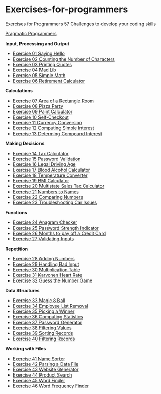 # Exercises-for-programmers

Exercises for Programmers 
57 Challenges to develop your coding skills

[Pragmatic Programmers](https://pragprog.com/titles/bhwb/exercises-for-programmers/)

**Input, Processing and Output** 
- [Exercise 01 Saying Hello](1.%20Input,%20Processing%20and%20Output/exercise01)
- [Exercise 02 Counting the Number of Characters](1.%20Input,%20Processing%20and%20Output/exercise02)
- [Exercise 03 Printing Quotes](1.%20Input,%20Processing%20and%20Output/exercise03)
- [Exercise 04 Mad Lib](1.%20Input,%20Processing%20and%20Output/exercise04)
- [Exercise 05 Simple Math](1.%20Input,%20Processing%20and%20Output/exercise05)
- [Exercise 06 Retirement Calculator](1.%20Input,%20Processing%20and%20Output/exercise06)

**Calculations**
- [Exercise 07 Area of a Rectangle Room](2.%20Calculations/exercise07)
- [Exercise 08 Pizza Party](2.%20Calculations/exercise08)
- [Exercise 09 Paint Calculator](2.%20Calculations/exercise09)
- [Exercise 10 Self-Checkout](2.%20Calculations/exercise10)
- [Exercise 11 Currency Conversion](2.%20Calculations/exercise11)
- [Exercise 12 Computing Simple Interest](2.%20Calculations/exercise12)
- [Exercise 13 Determing Compound Interest](2.%20Calculations/exercise13)

**Making Decisions**
- [Exercise 14 Tax Calculator](3.%20Making%20Decisions/exercise14)
- [Exercise 15 Password Validation](3.%20Making%20Decisions/exercise15)
- [Exercise 16 Legal Driving Age](3.%20Making%20Decisions/exercise16)
- [Exercise 17 Blood Alcohol Calculator](3.%20Making%20Decisions/exercise17)
- [Exercise 18 Temperature Converter](3.%20Making%20Decisions/exercise18)
- [Exercise 19 BMI Calculator](3.%20Making%20Decisions/exercise19)
- [Exercise 20 Multistate Sales Tax Calculator](3.%20Making%20Decisions/exercise20)
- [Exercise 21 Numbers to Names](3.%20Making%20Decisions/exercise21)
- [Exercise 22 Comparing Numbers](3.%20Making%20Decisions/exercise22)
- [Exercise 23 Troubleshooting Car Issues](3.%20Making%20Decisions/exercise23)

**Functions**
- [Exercise 24 Anagram Checker](4.%20Functions/exercise24)
- [Exercise 25 Password Strength Indicator](4.%20Functions/exercise25)
- [Exercise 26 Months to pay off a Credit Card](4.%20Functions/exercise26)
- [Exercise 27 Validating Inputs](4.%20Functions/exercise27)

**Repetition**
- [Exercise 28 Adding Numbers](5.%20Repetition/exercise28)
- [Exercise 29 Handling Bad Input](5.%20Repetition/exercise29)
- [Exercise 30 Multiplication Table](5.%20Repetition/exercise30)
- [Exercise 31 Karvonen Heart Rate](5.%20Repetition/exercise31)
- [Exercise 32 Guess the Number Game](5.%20Repetition/exercise32)

**Data Structures**
- [Exercise 33 Magic 8 Ball](6.%20Data%20Structures/exercise33)
- [Exercise 34 Employee List Removal](6.%20Data%20Structures/exercise34)
- [Exercise 35 Picking a Winner](6.%20Data%20Structures/exercise35)
- [Exercise 36 Computing Statistics](6.%20Data%20Structures/exercise36)
- [Exercise 37 Password Generator](6.%20Data%20Structures/exercise37)
- [Exercise 38 Filtering Values](6.%20Data%20Structures/exercise38)
- [Exercise 39 Sorting Records](6.%20Data%20Structures/exercise39)
- [Exercise 40 Filtering Records](6.%20Data%20Structures/exercise40)

**Working with Files**
- [Exercise 41 Name Sorter](7.%20Working%20with%20Files/exercise41)
- [Exercise 42 Parsing a Data File](7.%20Working%20with%20Files/exercise42)
- [Exercise 43 Website Generator](7.%20Working%20with%20Files/exercise43)
- [Exercise 44 Product Search](7.%20Working%20with%20Files/exercise44)
- [Exercise 45 Word Finder](7.%20Working%20with%20Files/exercise45)
- [Exercise 46 Word Frequency Finder](7.%20Working%20with%20Files/exercise46)